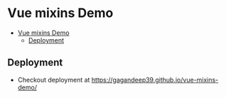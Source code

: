 # Vue mixins Demo

- [Vue mixins Demo](#vue-mixins-demo)
  - [Deployment](#deployment)

## Deployment

- Checkout deployment at <https://gagandeep39.github.io/vue-mixins-demo/>
